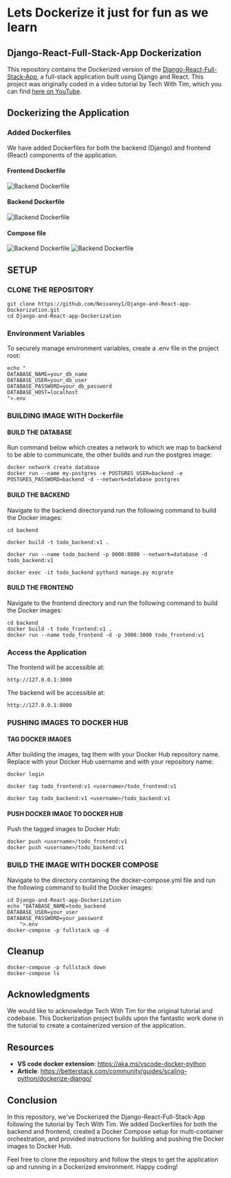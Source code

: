 # Lets Dockerize it just for fun as we learn
## Django-React-Full-Stack-App Dockerization

This repository contains the Dockerized version of the [Django-React-Full-Stack-App](https://github.com/techwithtim/Django-React-Full-Stack-App), a full-stack application built using Django and React. This project was originally coded in a video tutorial by Tech With Tim, which you can find [here on YouTube](https://www.youtube.com/watch?v=c-QsfbznSXI&t=9s).


## Dockerizing the Application

### Added Dockerfiles

We have added Dockerfiles for both the backend (Django) and frontend (React) components of the application.

#### Frontend Dockerfile
![Backend Dockerfile](./screenshots/fronted.png)

#### Backend Dockerfile
![Backend Dockerfile](./screenshots/backend.png)

#### Compose file
![Backend Dockerfile](./screenshots/composeA.png)
![Backend Dockerfile](./screenshots/composeB.png)

## SETUP
### CLONE THE REPOSITORY
    git clone https://github.com/Neivanny1/Django-and-React-app-Dockerization.git
    cd Django-and-React-app-Dockerization
### Environment Variables
To securely manage environment variables, create a .env file in the project root:

    echo "
    DATABASE_NAME=your_db_name
    DATABASE_USER=your_db_user
    DATABASE_PASSWORD=your_db_password
    DATABASE_HOST=localhost
    ">.env

### BUILDING IMAGE WITH Dockerfile
#### BUILD THE DATABASE
Run command below which creates a network to which we map to backend to be able to communicate, the other builds and run the postgres image:

    docker network create database
    docker run --name my-postgres -e POSTGRES_USER=backend -e POSTGRES_PASSWORD=backend -d --network=database postgres

#### BUILD THE BACKEND
Navigate to the backend directoryand run the following command to build the Docker images:

    cd backend

    docker build -t todo_backend:v1 .

    docker run --name todo_backend -p 8000:8000 --network=database -d todo_backend:v1

    docker exec -it todo_backend python3 manage.py migrate

#### BUILD THE FRONTEND
Navigate to the frontend directory and run the following command to build the Docker images:

    cd backend
    docker build -t todo_frontend:v1 .
    docker run --name todo_frontend -d -p 3000:3000 todo_frontend:v1

### Access the Application
The frontend will be accessible at:

    http://127.0.0.1:3000
The backend will be accessible at:
    
    http://127.0.0.1:8000

### PUSHING IMAGES TO DOCKER HUB
#### TAG DOCKER IMAGES
After building the images, tag them with your Docker Hub repository name. Replace <username> with your Docker Hub username and <repository> with your repository name:

    docker login

    docker tag todo_frontend:v1 <username>/todo_frontend:v1

    docker tag todo_backend:v1 <username>/todo_backend:v1

#### PUSH DOCKER IMAGE TO DOCKER HUB
Push the tagged images to Docker Hub:

    docker push <username>/todo_frontend:v1
    docker push <username>/todo_backend:v1

### BUILD THE IMAGE WITH DOCKER COMPOSE
Navigate to the directory containing the docker-compose.yml file and run the following command to build the Docker images:

    cd Django-and-React-app-Dockerization
    echo "DATABASE_NAME=todo_backend
    DATABASE_USER=your_user
    DATABASE_PASSWORD=your_password
        ">.env
    docker-compose -p fullstack up -d

## Cleanup

    docker-compose -p fullstack down
    docker-compose ls

## Acknowledgments
We would like to acknowledge Tech With Tim for the original tutorial and codebase. This Dockerization project builds upon the fantastic work done in the tutorial to create a containerized version of the application.
## Resources
- **VS code docker extension**: https://aka.ms/vscode-docker-python
- **Article**: https://betterstack.com/community/guides/scaling-python/dockerize-django/

## Conclusion
In this repository, we've Dockerized the Django-React-Full-Stack-App following the tutorial by Tech With Tim. We added Dockerfiles for both the backend and frontend, created a Docker Compose setup for multi-container orchestration, and provided instructions for building and pushing the Docker images to Docker Hub.

Feel free to clone the repository and follow the steps to get the application up and running in a Dockerized environment. Happy coding!
